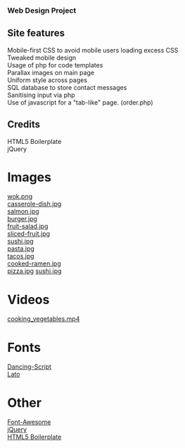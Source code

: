 ### Web Design Project

## Site features
Mobile-first CSS to avoid mobile users loading excess CSS<br>
Tweaked mobile design<br>
Usage of php for code templates<br>
Parallax images on main page<br>
Uniform style across pages<br>
SQL database to store contact messages<br>
    Sanitising input via php<br>
Use of javascript for a "tab-like" page. (order.php)<br>


## Credits
HTML5 Boilerplate<br>
jQuery<br>


# Images
[wok.png](https://pixabay.com/photos/cooking-wok-chinese-asian-food-1835369/)<br>
[casserole-dish.jpg](https://pixabay.com/photos/casserole-dish-vegetable-tomato-2776735/)<br>
[salmon.jpg](https://pixabay.com/photos/salmon-dish-food-meal-fish-518032/)<br>
[burger.jpg](https://www.pexels.com/photo/food-dinner-lunch-unhealthy-70497/)<br>
[fruit-salad.jpg](https://www.pexels.com/photo/fruit-salads-in-plate-1640774/)<br>
[sliced-fruit.jpg](https://www.pexels.com/photo/assorted-sliced-fruits-1128678/)<br>
[sushi.jpg](https://www.pexels.com/photo/close-up-photo-of-sushi-served-on-table-248444/)<br>
[pasta.jpg](https://www.pexels.com/photo/pasta-on-white-plate-on-focus-photo-1527603/)<br>
[tacos.jpg](https://www.pexels.com/photo/cooked-food-on-blue-plate-2092507/)<br>
[cooked-ramen.jpg](https://www.pexels.com/photo/cooked-ramen-1907228/)<br>
[pizza.jpg](https://www.pexels.com/photo/close-up-photo-of-person-holding-pizza-1653877/)
[sushi.jpg](https://www.pexels.com/photo/cooked-food-on-brown-wooden-board-670705/)

# Videos
[cooking_vegetables.mp4](https://www.pexels.com/photo/a-variety-of-vegetables-being-grilled-3196566/)

# Fonts
[Dancing-Script](https://fonts.google.com/specimen/Dancing+Script)<br>
[Lato](https://fonts.google.com/specimen/Lato)

# Other
[Font-Awesome](https://fontawesome.com/)<br>
[jQuery](https://jquery.com/)<br>
[HTML5 Boilerplate](https://html5boilerplate.com/)